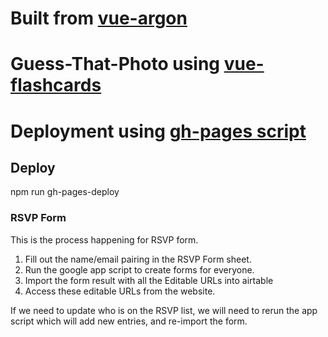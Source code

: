 # Built from [vue-argon](https://www.creative-tim.com/product/vue-argon-design-system)
# Guess-That-Photo using [vue-flashcards](https://github.com/cuduy197/vue-flashcard)
# Deployment using [gh-pages script](https://dev.to/rolanddoda/deploy-to-github-pages-like-a-pro-with-github-actions-4hdg)

## Deploy
npm run gh-pages-deploy

### RSVP Form
This is the process happening for RSVP form. 

1) Fill out the name/email pairing in the RSVP Form sheet. 
2) Run the google app script to create forms for everyone.
3) Import the form result with all the Editable URLs into airtable
4) Access these editable URLs from the website.

If we need to update who is on the RSVP list, we will need to rerun the app script which will add new entries, and re-import the form.
